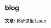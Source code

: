 blog
---------------------------------
<p><strong>文章:</strong> 移步这里 <a href="https://github.com/lgmrain/lgmrain.github.com/issues">Issue</a></p>


